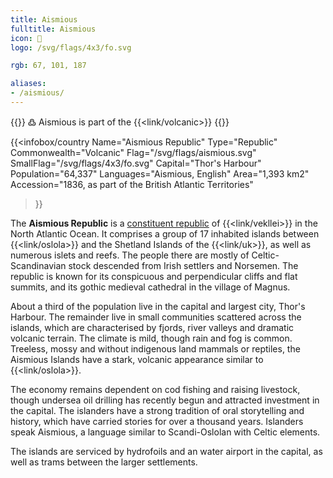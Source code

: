 ```yaml
---
title: Aismious
fulltitle: Aismious
icon: 🐏
logo: /svg/flags/4x3/fo.svg

rgb: 67, 101, 187

aliases:
- /aismious/
---
```

{{<note>}}
߷ Aismious is part of the {{<link/volcanic>}}
{{</note>}}

{{<infobox/country
	 Name="Aismious Republic"
	 Type="Republic"
	 Commonwealth="Volcanic"
	 Flag="/svg/flags/aismious.svg"
	 SmallFlag="/svg/flags/4x3/fo.svg"
	 Capital="Thor's Harbour"
	 Population="64,337"
	 Languages="Aismious, English"
	 Area="1,393 km2"
	 Accession="1836, as part of the British Atlantic Territories"
 >}}

The <span class="fi fi-fo"></span> **Aismious Republic** is a [constituent republic](/republics/) of {{<link/vekllei>}} in the North Atlantic Ocean. It comprises a group of 17 inhabited islands between {{<link/oslola>}} and the Shetland Islands of the {{<link/uk>}}, as well as numerous islets and reefs. The people there are mostly of Celtic-Scandinavian stock descended from Irish settlers and Norsemen. The republic is known for its conspicuous and perpendicular cliffs and flat summits, and its gothic medieval cathedral in the village of Magnus.

About a third of the population live in the capital and largest city, Thor's Harbour. The remainder live in small communities scattered across the islands, which are characterised by fjords, river valleys and dramatic volcanic terrain. The climate is mild, though rain and fog is common. Treeless, mossy and without indigenous land mammals or reptiles, the Aismious Islands have a stark, volcanic appearance similar to {{<link/oslola>}}.

The economy remains dependent on cod fishing and raising livestock, though undersea oil drilling has recently begun and attracted investment in the capital. The islanders have a strong tradition of oral storytelling and history, which have carried stories for over a thousand years. Islanders speak Aismious, a language similar to Scandi-Oslolan with Celtic elements.

The islands are serviced by hydrofoils and an water airport in the capital, as well as trams between the larger settlements.


